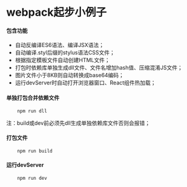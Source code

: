 # webpack起步小例子

#### 包含功能

* 自动反编译ES6语法、编译JSX语法；
* 自动编译.styl后缀的stylus语法CSS文件；
* 根据指定模板文件自动创建HTML文件；
* 打包时依赖库单独生成dll文件、文件名增加hash值、压缩混淆JS文件；
* 图片文件小于8KB则自动转换成base64编码；
* 运行devServer时自动打开浏览器窗口、React组件热加载；

#### 单独打包合并依赖文件

```
	npm run dll
```

注：build或dev前必须先dll生成单独依赖库文件否则会报错；

#### 打包文件

```
	npm run build
```

#### 运行devServer

```
	npm run dev
```
